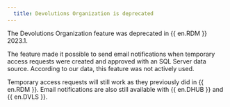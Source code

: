 ```yaml
---
  title: Devolutions Organization is deprecated
---
```

The Devolutions Organization feature was deprecated in {{ en.RDM }} 2023.1.

The feature made it possible to send email notifications when temporary access requests were created and approved with an SQL Server data source. According to our data, this feature was not actively used.

Temporary access requests will still work as they previously did in {{ en.RDM }}. Email notifications are also still available with {{ en.DHUB }} and {{ en.DVLS }}.
